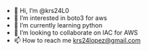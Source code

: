 - 👋 Hi, I’m @krs24L0
- 👀 I’m interested in boto3 for aws
- 🌱 I’m currently learning python
- 💞️ I’m looking to collaborate on IAC for AWS
- 📫 How to reach me krs24lopez@gmail.com

<!---
krs24L0/krs24L0 is a ✨ special ✨ repository because its `README.md` (this file) appears on your GitHub profile.
You can click the Preview link to take a look at your changes.
--->
